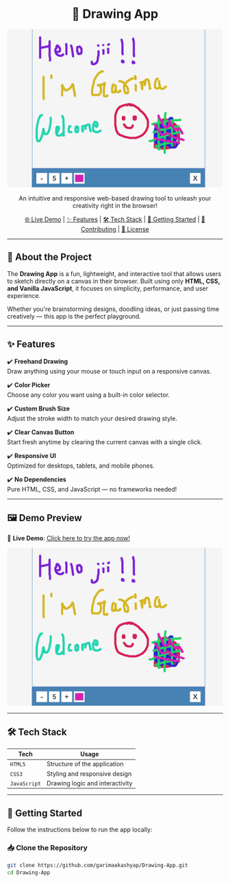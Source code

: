 <h1 align="center">🎨 Drawing App</h1>

<p align="center">
  <img src="app.png" alt="Drawing App Screenshot" width="600">
</p>

<p align="center">
  An intuitive and responsive web-based drawing tool to unleash your creativity right in the browser!  
</p>

<p align="center">
  <a href="https://garimaakashyap.github.io/Drawing-App/">🌐 Live Demo</a> |
  <a href="#features">✨ Features</a> |
  <a href="#tech-stack">🛠️ Tech Stack</a> |
  <a href="#getting-started">🚀 Getting Started</a> |
  <a href="#contributing">🤝 Contributing</a> |
  <a href="#license">📄 License</a>
</p>

---

## 📌 About the Project

The **Drawing App** is a fun, lightweight, and interactive tool that allows users to sketch directly on a canvas in their browser. Built using only **HTML, CSS, and Vanilla JavaScript**, it focuses on simplicity, performance, and user experience.

Whether you're brainstorming designs, doodling ideas, or just passing time creatively — this app is the perfect playground.

---

## ✨ Features

✔️ **Freehand Drawing**  
Draw anything using your mouse or touch input on a responsive canvas.

✔️ **Color Picker**  
Choose any color you want using a built-in color selector.

✔️ **Custom Brush Size**  
Adjust the stroke width to match your desired drawing style.

✔️ **Clear Canvas Button**  
Start fresh anytime by clearing the current canvas with a single click.

✔️ **Responsive UI**  
Optimized for desktops, tablets, and mobile phones.

✔️ **No Dependencies**  
Pure HTML, CSS, and JavaScript — no frameworks needed!

---

## 🖼️ Demo Preview

🔗 **Live Demo**: [Click here to try the app now!](https://garimaakashyap.github.io/Drawing-App/)

<p align="center">
  <img src="app.png" alt="Drawing App in Action" width="600">
</p>

---

## 🛠️ Tech Stack

| Tech         | Usage                             |
|--------------|-----------------------------------|
| `HTML5`      | Structure of the application      |
| `CSS3`       | Styling and responsive design     |
| `JavaScript` | Drawing logic and interactivity   |

---

## 🚀 Getting Started

Follow the instructions below to run the app locally:

### 📥 Clone the Repository
```bash
git clone https://github.com/garimaakashyap/Drawing-App.git
cd Drawing-App

